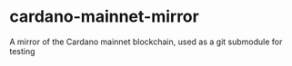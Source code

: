 # cardano-mainnet-mirror
A mirror of the Cardano mainnet blockchain, used as a git submodule for testing
